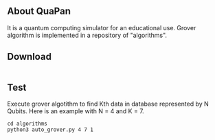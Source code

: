 ## About QuaPan
It is a quantum computing simulator for an educational use.
Grover algorithm is implemented in a repository of "algorithms".

## Download
```
```

## Test
Execute grover algotithm to find Kth data in database represented by N Qubits. 
Here is an example with N = 4 and K = 7.
```
cd algorithms
python3 auto_grover.py 4 7 1 
```


